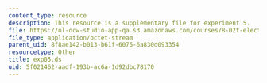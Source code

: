 ```yaml
---
content_type: resource
description: This resource is a supplementary file for experiment 5.
file: https://ol-ocw-studio-app-qa.s3.amazonaws.com/courses/8-02t-electricity-and-magnetism-spring-2005/5f021462aadf193bac6a1d92dbc78170_exp05.ds
file_type: application/octet-stream
parent_uid: 8f8ae142-b013-b61f-6075-6a830d093354
resourcetype: Other
title: exp05.ds
uid: 5f021462-aadf-193b-ac6a-1d92dbc78170
---
```

